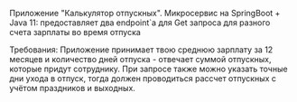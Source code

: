 Приложение "Калькулятор отпускных".
Микросервис на SpringBoot + Java 11:
предоставляет два endpoint`а для Get запроса для разного счета зарплаты во время отпуска

Требования: Приложение принимает твою среднюю зарплату за 12 месяцев и количество дней отпуска - отвечает суммой отпускных, которые придут сотруднику.
При запросе также можно указать точные дни ухода в отпуск, тогда должен проводиться рассчет отпускных с учётом праздников и выходных.

